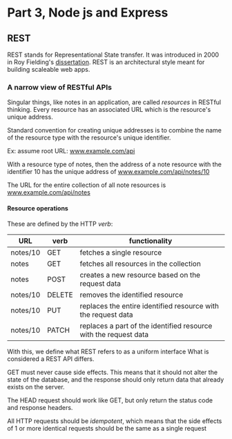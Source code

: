 # Part 3, Node js and Express

## REST

REST stands for Representational State transfer. It was
introduced in 2000 in Roy Fielding's 
[dissertation](https://www.ics.uci.edu/~fielding/pubs/dissertation/rest_arch_style.htm).
REST is an architectural style meant for building scaleable web apps. 

### A narrow view of RESTful APIs

Singular things, like notes in an application, are called *resources* in RESTful thinking.
Every resource has an associated URL which is the resource's unique address.

Standard convention for creating unique addresses is to combine the name of the 
resource type with the resource's unique identifier. 

Ex: assume root URL: www.example.com/api

With a resource type of notes, then the address of a note resource with the 
identifier 10 has the unique address of www.example.com/api/notes/10

The URL for the entire collection of all note resources is www.example.com/api/notes

#### Resource operations

These are defined by the HTTP *verb*:

|URL|verb|functionality|
|-|-|-|
|notes/10|GET|fetches a single resource|
|notes|GET|fetches all resources in the collection|
|notes|POST|creates a new resource based on the request data|
|notes/10|DELETE|removes the identified resource|
|notes/10|PUT|replaces the entire identified resource with the request data|
|notes/10|PATCH|replaces a part of the identified resource with the request data|

With this, we define what REST refers to as a uniform interface
What is considered a REST API differs.

GET must never cause side effects. This means that it should not alter the state
of the database, and the response should only return data that already exists on
the server. 

The HEAD request should work like GET, but only return the status code and response
headers. 

All HTTP requests should be *idempotent*, which means that the side effects of
1 or more identical requests should be the same as a single request
